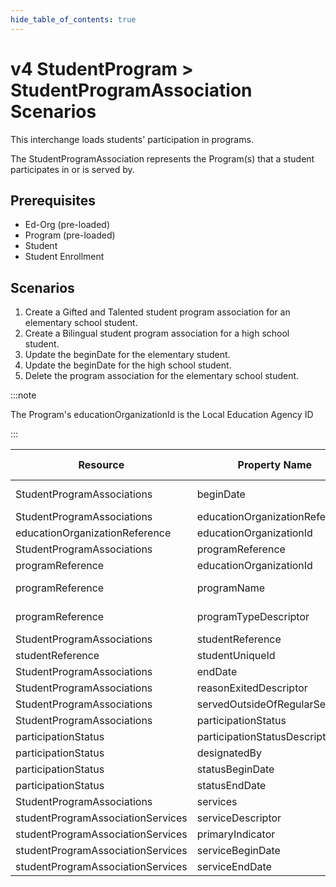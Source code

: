 ```yaml
---
hide_table_of_contents: true
---
```


# v4 StudentProgram > StudentProgramAssociation Scenarios

This interchange loads students' participation in programs.

The StudentProgramAssociation represents the Program(s) that a student
participates in or is served by.

## Prerequisites

* Ed-Org (pre-loaded)
* Program (pre-loaded)
* Student
* Student Enrollment

## Scenarios

1. Create a Gifted and Talented student program association for an elementary
   school student.
2. Create a Bilingual student program association for a high school student.
3. Update the beginDate for the elementary student.
4. Update the beginDate for the high school student.
5. Delete the program association for the elementary school student.

:::note

The Program's educationOrganizationId is the Local Education Agency ID

:::

| Resource                       | Property Name                  | Is Collection | Data Type                      | Required / Optional | Scenario 1: POST             | Scenario 2: POST             | Scenario 3: PUT                   | Scenario 4: PUT                   |
| ------------------------------ | ------------------------------ | ------------- | ------------------------------ | ------------------- | ---------------------------- | ---------------------------- | --------------------------------- | --------------------------------- |
| StudentProgramAssociations     | beginDate                      | FALSE         | date                           | REQUIRED            | 8/23/[Current School Year]   | 8/23/[Current School Year]   | 09/30/[Current School Year]       | 10/20/[Current School Year]       |
| StudentProgramAssociations     | educationOrganizationReference | FALSE         | educationOrganizationReference | REQUIRED            |                              |                              |                                   |                                   |
| educationOrganizationReference | educationOrganizationId        | FALSE         | integer                        | REQUIRED            | 255901                       | 255901                       | 255901                            | 255901                            |
| StudentProgramAssociations     | programReference               | FALSE         | programReference               | REQUIRED            |                              |                              |                                   |                                   |
| programReference               | educationOrganizationId        | FALSE         | integer                        | REQUIRED            | 255901                       | 255901                       | 255901                            | 255901                            |
| programReference               | programName                    | FALSE         | string                         | REQUIRED            | Gifted and Talented          | Grand Bend Bilingual 101     | Gifted and Talented               | Grand Bend Bilingual 101          |
| programReference               | programTypeDescriptor          | FALSE         | programTypeDescriptor          | REQUIRED            | Gifted and Talented          | Bilingual                    | Gifted and Talented               | Bilingual                         |
| StudentProgramAssociations     | studentReference               | FALSE         | studentReference               | REQUIRED            |                              |                              |                                   |                                   |
| studentReference               | studentUniqueId                | FALSE         | string                         | REQUIRED            | 111111                       | 222222                       | 111111                            | 222222                            |
| StudentProgramAssociations     | endDate                        | FALSE         | date                           | OPTIONAL            |                              |                              |                                   |                                   |
| StudentProgramAssociations     | reasonExitedDescriptor         | FALSE         | reasonExitedDescriptor         | OPTIONAL            |                              |                              |                                   |                                   |
| StudentProgramAssociations     | servedOutsideOfRegularSession  | FALSE         | boolean                        | OPTIONAL            |                              |                              |                                   |                                   |
| StudentProgramAssociations     | participationStatus            | FALSE         | participationStatus[]          | OPTIONAL            |                              |                              |                                   |                                   |
| participationStatus           | participationStatusDescriptor   | FALSE         | participationStatus            | OPTIONAL            |                              |                              |                                   |                                   |
| participationStatus           | designatedBy                    | FALSE         | string                         | OPTIONAL            |                              |                              |                                   |                                   |
| participationStatus           | statusBeginDate                 | FALSE         | date                           | OPTIONAL            |                              |                              |                                   |                                   |
| participationStatus           | statusEndDate                   | FALSE         | date                           | OPTIONAL            |                              |                              |                                   |                                   |
| StudentProgramAssociations     | services                       | TRUE          | studentProgramAssociationService[] | OPTIONAL         |                              |                              |                                   |                                   |
| studentProgramAssociationServices | serviceDescriptor            | FALSE         | serviceDescriptor              | OPTIONAL            |                              |                              |                                   |                                   |
| studentProgramAssociationServices | primaryIndicator             | FALSE         | boolean                        | OPTIONAL            |                              |                              |                                   |                                   |
| studentProgramAssociationServices | serviceBeginDate             | FALSE         | date                           | OPTIONAL            |                              |                              |                                   |                                   |
| studentProgramAssociationServices | serviceEndDate               | FALSE         | date                           | OPTIONAL            |                              |                              |                                   |                                   |
